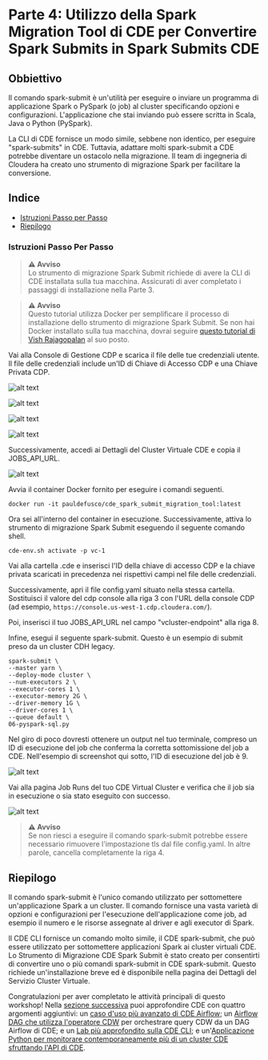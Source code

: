 # Parte 4: Utilizzo della Spark Migration Tool di CDE per Convertire Spark Submits in Spark Submits CDE

## Obbiettivo

Il comando spark-submit è un'utilità per eseguire o inviare un programma di applicazione Spark o PySpark (o job) al cluster specificando opzioni e configurazioni. L'applicazione che stai inviando può essere scritta in Scala, Java o Python (PySpark).

La CLI di CDE fornisce un modo simile, sebbene non identico, per eseguire "spark-submits" in CDE. Tuttavia, adattare molti spark-submit a CDE potrebbe diventare un ostacolo nella migrazione. Il team di ingegneria di Cloudera ha creato uno strumento di migrazione Spark per facilitare la conversione.

## Indice

* [Istruzioni Passo per Passo](https://github.com/pdefusco/CDE119_ACE_WORKSHOP/blob/main/step_by_step_guides/italiano/parte04_spark_migration_tool.md#istruzioni-passo-per-passo)
* [Riepilogo](https://github.com/pdefusco/CDE119_ACE_WORKSHOP/blob/main/step_by_step_guides/italiano/parte04_spark_migration_tool.md#riepilogo)

### Istruzioni Passo Per Passo

>**⚠ Avviso**  
>Lo strumento di migrazione Spark Submit richiede di avere la CLI di CDE installata sulla tua macchina. Assicurati di aver completato i passaggi di installazione nella Parte 3.

>**⚠ Avviso**  
>Questo tutorial utilizza Docker per semplificare il processo di installazione dello strumento di migrazione Spark Submit. Se non hai Docker installato sulla tua macchina, dovrai seguire [questo tutorial di Vish Rajagopalan](https://github.com/SuperEllipse/cde-spark-submit-migration) al suo posto.

Vai alla Console di Gestione CDP e scarica il file delle tue credenziali utente. Il file delle credenziali include un'ID di Chiave di Accesso CDP e una Chiave Privata CDP.

![alt text](../../img/mgt_console1.png)

![alt text](../../img/mgt_console2.png)

![alt text](../../img/mgt_console3.png)

![alt text](../../img/mgt_console4.png)

Successivamente, accedi ai Dettagli del Cluster Virtuale CDE e copia il JOBS_API_URL.

![alt text](../../img/jobsapiurl.png)

Avvia il container Docker fornito per eseguire i comandi seguenti.

```
docker run -it pauldefusco/cde_spark_submit_migration_tool:latest
```

Ora sei all'interno del container in esecuzione. Successivamente, attiva lo strumento di migrazione Spark Submit eseguendo il seguente comando shell.

```
cde-env.sh activate -p vc-1
```

Vai alla cartella .cde e inserisci l'ID della chiave di accesso CDP e la chiave privata scaricati in precedenza nei rispettivi campi nel file delle credenziali.

Successivamente, apri il file config.yaml situato nella stessa cartella. Sostituisci il valore del cdp console alla riga 3 con l'URL della console CDP (ad esempio, `https://console.us-west-1.cdp.cloudera.com/`).

Poi, inserisci il tuo JOBS_API_URL nel campo "vcluster-endpoint" alla riga 8.

Infine, esegui il seguente spark-submit. Questo è un esempio di submit preso da un cluster CDH legacy.

```
spark-submit \
--master yarn \
--deploy-mode cluster \
--num-executors 2 \
--executor-cores 1 \
--executor-memory 2G \
--driver-memory 1G \
--driver-cores 1 \
--queue default \
06-pyspark-sql.py
```

Nel giro di poco dovresti ottenere un output nel tuo terminale, compreso un ID di esecuzione del job che conferma la corretta sottomissione del job a CDE. Nell'esempio di screenshot qui sotto, l'ID di esecuzione del job è 9.

![alt text](../../img/job_submit_confirm1.png)

Vai alla pagina Job Runs del tuo CDE Virtual Cluster e verifica che il job sia in esecuzione o sia stato eseguito con successo.

![alt text](../../img/job_submit_confirm3.png)

>**⚠ Avviso**  
>Se non riesci a eseguire il comando spark-submit potrebbe essere necessario rimuovere l'impostazione tls dal file config.yaml. In altre parole, cancella completamente la riga 4.

## Riepilogo

Il comando spark-submit è l'unico comando utilizzato per sottomettere un'applicazione Spark a un cluster. Il comando fornisce una vasta varietà di opzioni e configurazioni per l'esecuzione dell'applicazione come job, ad esempio il numero e le risorse assegnate al driver e agli executor di Spark.

Il CDE CLI fornisce un comando molto simile, il CDE spark-submit, che può essere utilizzato per sottomettere applicazioni Spark ai cluster virtuali CDE. Lo Strumento di Migrazione CDE Spark Submit è stato creato per consentirti di convertire uno o più comandi spark-submit in CDE spark-submit. Questo richiede un'installazione breve ed è disponibile nella pagina dei Dettagli del Servizio Cluster Virtuale.

Congratulazioni per aver completato le attività principali di questo workshop! Nella [sezione successiva](https://github.com/pdefusco/CDE119_ACE_WORKSHOP/blob/main/step_by_step_guides/italiano/parte05_extra.md#parte-5-lab-extra) puoi approfondire CDE con quattro argomenti aggiuntivi: un [caso d'uso più avanzato di CDE Airflow](https://github.com/pdefusco/CDE119_ACE_WORKSHOP/blob/main/step_by_step_guides/english/part05_bonus_labs.md#bonus-lab-1-cde-airflow-orchestration-in-depth); un [Airflow DAG che utilizza l'operatore CDW](https://github.com/pdefusco/CDE119_ACE_WORKSHOP/blob/main/step_by_step_guides/italiano/parte05_extra.md#bonus-lab-2-utilizzo-di-cde-airflow-con-cdw) per orchestrare query CDW da un DAG Airflow di CDE; e un [Lab più approfondito sulla CDE CLI](https://github.com/pdefusco/CDE119_ACE_WORKSHOP/blob/main/step_by_step_guides/italiano/parte05_extra.md#bonus-lab-3-approfondimento-utilizzo-della-cde-cli-per-ottimizzare-i-casi-duso-di-produzione-della-cde); e un'[Applicazione Python per monitorare contemporaneamente più di un cluster CDE sfruttando l'API di CDE](https://github.com/pdefusco/CDE119_ACE_WORKSHOP/blob/main/step_by_step_guides/italiano/parte05_extra.md#bonus-lab-4-utilizzo-di-python-con-la-api-di-cde).
